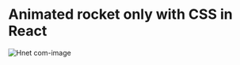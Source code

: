 # Animated rocket only with CSS in React

![Hnet com-image](https://user-images.githubusercontent.com/30801844/152493384-ba837a28-717a-4b10-9809-0d4403c66dbc.gif)
